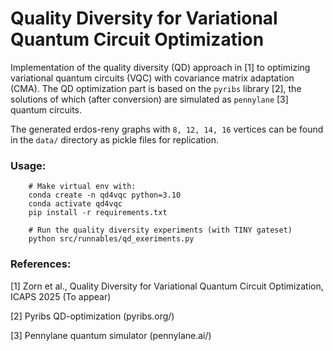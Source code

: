 # Quality Diversity for Variational Quantum Circuit Optimization 

Implementation of the quality diversity (QD) approach in [1] to optimizing variational quantum circuits (VQC) with covariance matrix adaptation (CMA). The QD optimization part is based on the `pyribs` library [2], the solutions of which (after conversion) are simulated as `pennylane` [3] quantum circuits.

The generated erdos-reny graphs with `8, 12, 14, 16` vertices can be found in the `data/` directory as pickle files for replication.


### Usage:
```
    # Make virtual env with:
    conda create -n qd4vqc python=3.10
    conda activate qd4vqc
    pip install -r requirements.txt

    # Run the quality diversity experiments (with TINY gateset)
    python src/runnables/qd_exeriments.py
``` 

### References:
[1] Zorn et al., Quality Diversity for Variational Quantum Circuit Optimization, ICAPS 2025 (To appear)

[2] Pyribs QD-optimization (pyribs.org/)

[3] Pennylane quantum simulator (pennylane.ai/)